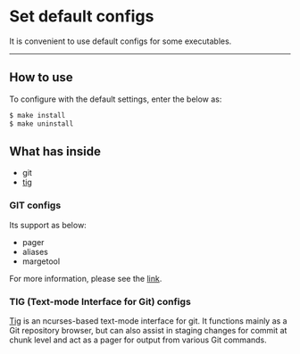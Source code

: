 # Set default configs
It is convenient to use default configs for some executables.

---

## How to use
To configure with the default settings, enter the below as:
```bash
$ make install
$ make uninstall
```

## What has inside
- git
- [tig](https://jonas.github.io/tig/)

### GIT configs
Its support as below:
- pager
- aliases
- margetool

For more information, please see the [link](https://raw.githubusercontent.com/jhunahn/docker/master/.gitconfig).

### TIG (Text-mode Interface for Git) configs
[Tig](https://jonas.github.io/tig/) is an ncurses-based text-mode interface for git. It functions mainly as a Git repository browser, but can also assist in staging changes for commit at chunk level and act as a pager for output from various Git commands.

